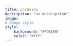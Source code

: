 ```yaml
---
title: paraview
description: "no description"
image:
# Badge style
style:
    background: "#FDAC0B"
    color: "#fff"
---
```


